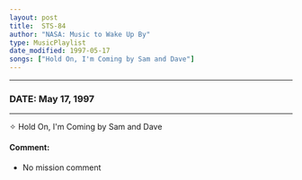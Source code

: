 ```yaml
---
layout: post
title:  STS-84
author: "NASA: Music to Wake Up By"
type: MusicPlaylist
date_modified: 1997-05-17
songs: ["Hold On, I'm Coming by Sam and Dave"]
---
```


----
### DATE: May 17, 1997
----
✧ Hold On, I'm Coming by Sam and Dave

#### Comment:
* No mission comment



<br/>
<center>
	<a target="_blank"
	   href="https://twitter.com/intent/tweet?hashtags=Space,NASA,Playlist,NASAWakeupCalls,SpaceProgram&text={{ page.author}}, '{{ page.songs.first }}' {{ page.title }}, {{ page.date | date: '%B %d, %Y' }}. {{ site.url }}{{ page.url }}&via=nasawakeupcalls"><i class="fab fa-twitter" alt="Tweet this page" style="font-size: 1.3em;"></i></a>
	&nbsp; 	<i class="fas fa-user-astronaut" style="font-size: 1.5em;"></i> &nbsp;
    <a type="amzn" search="'Hold On, I'm Coming by Sam and Dave'" category="popular music">
    <i class="fab fa-amazon" style="font-size: 1.3em;"></i></a>
</center>
